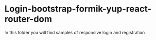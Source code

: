 # Login-bootstrap-formik-yup-react-router-dom
In this folder you will find samples of responsive login and registration
